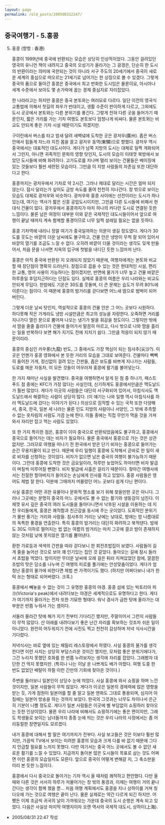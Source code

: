 ```yaml
---
layout: page
permalink: /old_posts/200508312247/
---
```


## 중국여행기 - 5.홍콩

5. 홍콩 (향항 : 香港)
 

   홍콩이 1999년에 중국에 반환되는 모습은 상당히 인상적이었다. 그동안 걸려있던 영국의 유니언 잭이 내려지고 중국의 오성기가 올라가는 그 광경은, 단순히 한 도시의 반환이라는 의미에 국한되는 것이 아니라 서구 주도의 20세기에서 중국이 새로운 세계의 중심으로 떠오르는 21세기로 넘어가는 한 상징으로 볼 수 있겠다. 그렇게 중국의 품으로 돌아간 홍콩은 중국에서 최고 번화한 도시임은 물론이요, 아시아나 세계 수준에서 보아도 몇 손가락에 꼽는 경제 중심지로 자리잡았다.
 

   한 나라라고는 하지만 홍콩은 중국 본토와는 여러모로 다르다. 일단 이전의 영국식 교통법에 의해서 찻길의 좌우가 반대이고, 생활 수준이 판이하게 다르고, 그외에도 도시 곳곳에서 본토와는 다른 분위기를 풍긴다. 그렇게 전혀 다른 곳을 들어가기 때문인지, 짧은 거리를 가는 기차 여행도 본토보다 엄청나게 비싸다. 물론 본토와는 비교도 안되게 좋은 기차 시설 때문이기도 하겠지만.

   구이린에서 버스를 타고 밤새 달려 새벽녘에 도착한 곳은 광저우(廣州). 좁은 버스 안에서 힘들게 자느라 지친 몸을 끌고 광저우 동역(東驛)으로 향했다. 광저우 역시 중국에서는 대표적인 대도시이다. 게다가 남쪽 지방의 도시는 대체로 일찍 개화되어서 그런지, 아니면 귀족적인 문화의 영향 탓인지, 도시의 모습이 이태껏 북방에서 보았던 도시들에 비해 화려하다. 고가도로를 지나며 멀리 보이는 건물들은 베이징에 있는 것들보다 훨씬 세련된 모습이다. 그만큼 이 지방 사람들의 자존심 또한 대단하다고 한다.

   홍콩까지는 광저우에서 기차로 약 2시간. 그러나 제대로 달리는 시간은 얼마 되지 않는다. 잠시 달리는가 싶어도 금방 속도를 줄여 천천히 지나간다. 창 밖으로 보이는 모습도 대체로 광저우와 비슷하다. 광저우와 홍콩 사이에는 선전이라는 도시가 하나 있는데, 여기는 역사가 짧은 신흥 공업도시이지만, 그만큼 다른 도시들에 비해서 현대식 건물이 많다. 광저우에서 홍콩까지가 마치 하나의 커다란 도시로 연결된 듯한 느낌이다. 물론 남은 여정이 대부분 이와 같은 국제적인 대도시들이어서 앞으로 여행이 끝날 때까지 계속 함께할 풍경이므로 너무 일찍 설레일 필요는 없을 듯하다.
 

   홍콩 기차역에 내리니 정말 여기가 중국일까하는 의문이 생길 정도였다. 게다가 30도를 웃도는 바깥의 더운 날씨에도 불구하고, 건물 안은 냉방이 무척 잘 되어 있어서 바깥의 열기를 조금도 느낄 수 없다. 오히려 바깥이 더울 것이라는 생각도 잊게 만들어서, 처음 문을 나서면 지옥의 입구에 첫발을 내디딘 듯한 느낌마저 난다.

   홍콩은 아직 중국에 반환된 지 오래되지 않았기 때문에, 여행자에게는 본토와 비교할 때 장단점이 명확히 드러난다. 장점으로 꼽을 수 있는 것은 현대적인 시설, 편리한 교통, 영어 사용이 가능하다는 점이겠지만, 반면에 물가가 너무 높고 건물 바깥은 하루종일 후덥지근하다는 단점도 있다. 실제로 홍콩의 여름은 우리 나라와는 비교도 안되게 무덥다. 한밤에도 기온은 30도를 웃돌며, 더 큰 문제는 습도가 무려 80%에 이른다는 점이다. 이 때문에 홍콩의 밤거리를 걷다보면 어느새 땀으로 범벅이 되어 버린다.

   그렇게 더운 날씨 탓인지, 역설적으로 홍콩의 건물 안은 그 어느 곳보다 시원하다. 하다못해 작은 가게라도 냉방 시설만큼은 최고의 성능을 자랑한다. 오죽하면 거리를 지나가다 열린 문으로 뿜어져 나오는 냉기가 발을 휘감을 정도이다. 그렇지만 밖에서 땀을 줄줄 흘리다가 건물에 들어가서 말끔히 마르고, 다시 밖으로 나와 땀을 흘리는 일을 반복하다 보면 해가 지기도 전에 지치기 쉽다. 그만큼 적응이 되지 않기 때문이리라.
 

   홍콩의 중심인 카우룽(九龍) 반도, 그 중에서도 가장 핵심이 되는 침사추(尖沙?). 이 곳은 언젠가 홍콩 영화에서 본 듯한 거리의 모습을 그대로 보여준다. 건물마다 빽빽히 들어찬 가게, 정신없이 걸려 있는 간판들, 좁은 보도를 바쁘게 지나가는 사람들, 도로를 메운 자동차, 이 모든 것들이 어우러져 홍콩에 활기를 불어넣는다.

   한 가지 재미난 사실을 발견했다. 중국을 여행하면서 알게 된 점 중 하나가, 패스트푸드 점 중에는 KFC가 가장 많다는 사실인데, 신기하게도 홍콩에서만큼은 맥도날드가 훨씬 많았다. 게다가 이곳의 사람들은 대단히 서구화되어 있어서, 아침식사도 맥도날드에서 해결하는 사람이 상당히 많다. (이 얘기는 나와 일행 역시 아침식사를 하러 맥도날드에 갔다는 이야기가 된다.) 의상으로 짐작할 수 있는 국적 또한 다양해서, 중국, 한국, 일본 세 나라는 물론 인도 지방의 사람이나 서양인, 그 밖에 추측할 수 없는 옷차림의 사람도 가끔 눈에 띈다. 이들 중에는 직접 무언가 먹을 것을 가져와서 자리만 잡고 먹는 사람도 있었다.

   또 한 가지 특이한 점은, 홍콩이 이미 중국으로 반환되었음에도 불구하고, 홍콩에서 중국으로 들어가는 데는 비자가 필요하다. 물론 중국에서 홍콩으로 가는 것은 상관없지만. 그러므로 여행을 떠나기 전 한국에서 받은 단기 비자는 홍콩으로 들어가는 순간 무용지물이 되고 만다. 때문에 우리 일행이 홍콩에 도착해서 곧바로 한 일이 새로 비자를 신청하는 것이었다. 비자가 없으면 남은 중국의 여행이 불가능하기 때문이다. 그런데 홍콩에 도착한 것은 금요일이라, 하루만 늦었어도 하마터면 비자 발급이 며칠씩 미루어질 뻔했다. 비자 발급에 사흘은 걸리기 때문이다. 찾아간 여행사에서는 친절한 할아버지가 들어오는 손님에게 인사를 하고 있었다. 홍콩 사람들은 영어도 제법 잘 한다. 덕분에 그때까지 머물렀던 어느 곳보다 쉽게 다닌 편이다.


   사실 홍콩은 어떤 귀한 유물이나 문화적 명소를 보기 위해 찾을만한 곳은 아니다. 그러나 그곳에는 분명히 중국의 어느 곳에서도 볼 수 없는 활기와 생동감이 넘친다. 이제껏 유서 깊은 중국의 여러 도시들을 돌아다니면서 낙후된 시설을 이용하는 데 지친 우리들에게, 홍콩은 쾌적함과 친근감을 동시에 주는 곳이었다. 도회적인 분위기가 물씬 풍기는 거리와 사람들. 침사추의 거리는 낮에는 낮대로, 밤에는 밤 나름대로의 독특한 풍경을 연출한다. 특히 홍콩의 밤거리는 대단히 화려하고 북적댄다. 밤에도 30도 이하로 떨어지는 법 없는 여름의 밤거리는 마치 그곳에 결코 밤이 존재하지 않는 것처럼 낮에 못지않은 열기를 뿜어낸다.

   환한 가로등과 색색의 간판을 따라 걷다보니 한 회전초밥집이 보였다. 사람들이 길게 줄을 늘어선 것으로 보아 꽤 인기있는 집인 것 같았다. 돌아오는 길에 잠시 들러서 초밥을 먹었다. 밤이지만 무더운 날씨에 오래 걸은 뒤라 지쳐있었던 참에, 깔끔한 초밥의 맛은 담소를 나누며 긴 여행의 피로를 풀기에는 안성맞춤이었다. 게다가 엄청난 홍콩의 물가에 비한다면 제법 싼 가격이기도 했다. (하지만 어쩌다보니 내가 한턱 쏘는 형태로 되어버렸다. 크흑.)
 

   홍콩에서 빼놓을 수 없는 것이 그 유명한 홍콩의 야경. 홍콩 섬에 있는 빅토리아 피크(Victoria's peak)에서 내려다보는 야경은 세계적으로도 유명하다고 한다. 게다가 여기까지 올라가는 전차 또한 기묘한 형태다. 워낙 경사가 급한 탓에 올라가는 대부분은 반쯤 누워서 가는 셈이다.

   서둘러 올라간 탓에 해가 지기 전부터 기다리긴 했지만, 주말이어서 그런지 사람들이 무척 많았다. 산 아래를 내려다보기 좋은 난간 자리를 확보하는 것조차 쉬운 일이 아니었다. 완전히 어두워지기 전에 사진도 찍고 천천히 감상하며 저녁 식사시간을 기다렸다.

   저녁식사는 바로 옆에 있는 패밀리 레스토랑에서 하였다. 사실 홍콩의 물가를 생각한다면 이런 사치는 상당히 부담스러운 것이긴 했지만, 모처럼 좋은 분위기에다가, 그간 누리지 못했던 호화를 한 번쯤 누려보자는 생각에 자리를 잡았다. 그래봤자 대단한 건 먹지 못했지만. (특히나 나는 이날 운 나쁘게도 배가 아팠다. 여행 도중 한 번도 없었던 배탈이 하필 이런 간만의 기회에 찾아온 것이다.)

   주변을 둘러보니 일본인이 상당수 눈에 띄었다. 사실 홍콩에 와서 쇼핑을 하며 느낀 것이지만, 일본 사람들이 무척 많았다. 게다가 이곳은 일본의 경제력에 많은 영향을 받는 듯, 가게 점원이 일본어를 할 줄 알고 일본 엔화도 그대로 통용되며, 심지어 아침에는 일본어 방송을 하는 것까지 보았다. 한국의 그것과는 너무도 차이나서 은근히 기분이 나쁠 정도로. 게다가 일본 사람들은 이곳에 별 부담없이 쇼핑하러 찾아오는 듯한 인상이었다. 물론 우리 나라에 비해서도 쇼핑하기에는 좋은 편이지만, 그래도 학생들로 보이는 남녀들까지 종종 눈에 띄는 것은 우리 나라의 사정에서는 좀 어리둥절한 장면일지도 모르겠다.
 

   내가 홍콩에 대해서 할 말은 여기까지가 전부다. 사실 보고들은 것은 이보다 훨씬 많지만, 가끔씩 TV에서 보이는 미려한 홍콩의 모습과 크게 다를 바 없기 때문에 그다지 언급할 필요를 느끼지 못했다. 다만 여기서는 중국 어느 곳에서도 볼 수 없던 새로운 활기를 느낄 수 있었다. 지금까지 돌아본 많은 도시들이 목표로 삼는 것도 어쩌면 이런 홍콩의 모습일지도 모른다. 앞으로 중국이 어떻게 변해갈 지, 그 축소판을 미리 본 듯한 느낌이다.

   홍콩에서 다시 중국으로 돌아가는 기차 역시 올 때처럼 쾌적하고 편안했다. 다만 올 때와 다른 것은 서서히 하루가 저물어가는 창 밖의 풍경과, 이제는 여행이 거의 끝나간다는 생각이 함께 했을 뿐... 처음 여행 계획에서도 홍콩을 지나 상하이를 거쳐 칭다오에 가는 것으로 여행은 끝이 난다. 물론 실제로는 약간 다르게 되긴 하지만. 어쨌든 이제 조금씩 귀국의 날이 가까워오는 가운데 중국의 도시 순행은 계속 되고 있었다. 다음은 사실상 마지막 여행지이자 오랜 역사의 국제적 대도시, 상하이(上海).





- 2005/08/31 22:47 작성
